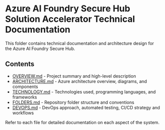 # Azure AI Foundry Secure Hub Solution Accelerator Technical Documentation

This folder contains technical documentation and architecture design for the Azure AI Foundry Secure Hub.

## Contents

- [OVERVIEW.md](OVERVIEW.md) - Project summary and high-level description
- [ARCHITECTURE.md](ARCHITECTURE.md) - Azure architecture overview, diagrams, and components
- [TECHNOLOGY.md](TECHNOLOGY.md) - Technologies used, programming languages, and frameworks
- [FOLDERS.md](FOLDERS.md) - Repository folder structure and conventions
- [DEVOPS.md](DEVOPS.md) - DevOps approach, automated testing, CI/CD strategy and workflows

Refer to each file for detailed documentation on each aspect of the system.
